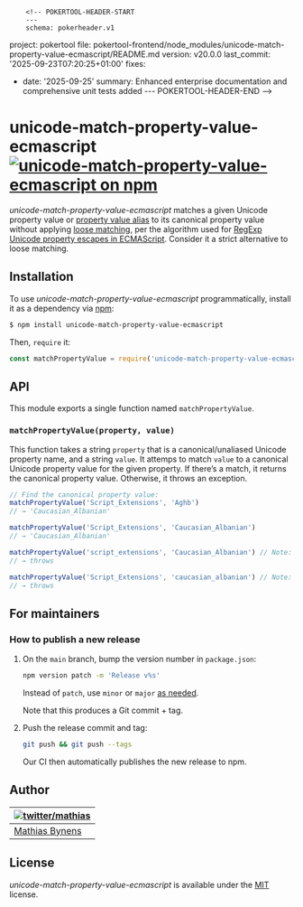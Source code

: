         <!-- POKERTOOL-HEADER-START
        ---
        schema: pokerheader.v1
project: pokertool
file: pokertool-frontend/node_modules/unicode-match-property-value-ecmascript/README.md
version: v20.0.0
last_commit: '2025-09-23T07:20:25+01:00'
fixes:
- date: '2025-09-25'
  summary: Enhanced enterprise documentation and comprehensive unit tests added
        ---
        POKERTOOL-HEADER-END -->
# unicode-match-property-value-ecmascript [![unicode-match-property-value-ecmascript on npm](https://img.shields.io/npm/v/unicode-match-property-value-ecmascript)](https://www.npmjs.com/package/unicode-match-property-value-ecmascript)

_unicode-match-property-value-ecmascript_ matches a given Unicode property value or [property value alias](https://github.com/mathiasbynens/unicode-property-value-aliases) to its canonical property value without applying [loose matching](https://github.com/mathiasbynens/unicode-loose-match), per the algorithm used for [RegExp Unicode property escapes in ECMAScript](https://github.com/tc39/proposal-regexp-unicode-property-escapes). Consider it a strict alternative to loose matching.

## Installation

To use _unicode-match-property-value-ecmascript_ programmatically, install it as a dependency via [npm](https://www.npmjs.com/):

```bash
$ npm install unicode-match-property-value-ecmascript
```

Then, `require` it:

```js
const matchPropertyValue = require('unicode-match-property-value-ecmascript');
```

## API

This module exports a single function named `matchPropertyValue`.

### `matchPropertyValue(property, value)`

This function takes a string `property` that is a canonical/unaliased Unicode property name, and a string `value`. It attemps to  match `value` to a canonical Unicode property value for the given property. If there’s a match, it returns the canonical property value. Otherwise, it throws an exception.

```js
// Find the canonical property value:
matchPropertyValue('Script_Extensions', 'Aghb')
// → 'Caucasian_Albanian'

matchPropertyValue('Script_Extensions', 'Caucasian_Albanian')
// → 'Caucasian_Albanian'

matchPropertyValue('script_extensions', 'Caucasian_Albanian') // Note: incorrect casing.
// → throws

matchPropertyValue('Script_Extensions', 'caucasian_albanian') // Note: incorrect casing.
// → throws
```

## For maintainers

### How to publish a new release

1. On the `main` branch, bump the version number in `package.json`:

    ```sh
    npm version patch -m 'Release v%s'
    ```

    Instead of `patch`, use `minor` or `major` [as needed](https://semver.org/).

    Note that this produces a Git commit + tag.

1. Push the release commit and tag:

    ```sh
    git push && git push --tags
    ```

    Our CI then automatically publishes the new release to npm.

## Author

| [![twitter/mathias](https://gravatar.com/avatar/24e08a9ea84deb17ae121074d0f17125?s=70)](https://twitter.com/mathias "Follow @mathias on Twitter") |
|---|
| [Mathias Bynens](https://mathiasbynens.be/) |

## License

_unicode-match-property-value-ecmascript_ is available under the [MIT](https://mths.be/mit) license.
